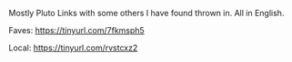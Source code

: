 
Mostly Pluto Links with some others I have found thrown in.  All in English.

Faves: https://tinyurl.com/7fkmsph5

Local: https://tinyurl.com/rvstcxz2

